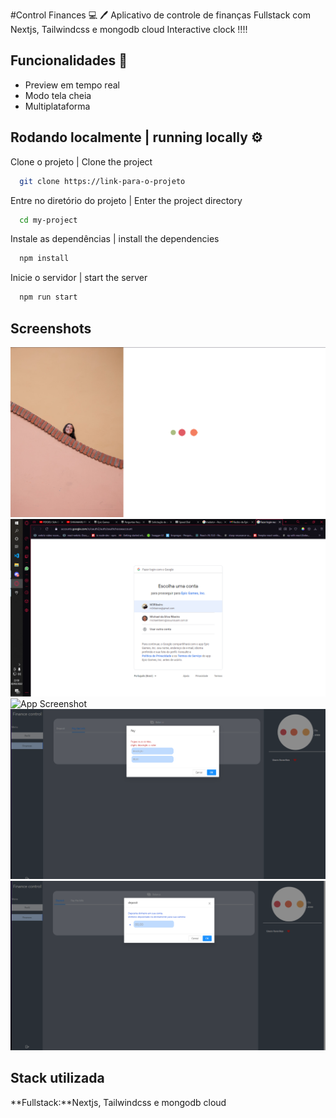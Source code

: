 
#Control Finances 💻 
 🖊 
Aplicativo de controle de finanças Fullstack com Nextjs, Tailwindcss e mongodb cloud
Interactive clock !!!!
## Funcionalidades   💎 


- Preview em tempo real
- Modo tela cheia
- Multiplataforma


## Rodando localmente  | running locally ⚙️ 

Clone o projeto | Clone the project

```bash
  git clone https://link-para-o-projeto
```

Entre no diretório do projeto | Enter the project directory

```bash
  cd my-project
```

Instale as dependências | install the dependencies

```bash
  npm install
```

Inicie o servidor | start the server

```bash
  npm run start
```


## Screenshots

![App Screenshot](https://github.com/MichaelWEB3/control-financees/blob/main/sav1.PNG?raw=true)
![App Screenshot](https://github.com/MichaelWEB3/control-financees/blob/main/1.png?raw=true)
![App Screenshot](![image](https://user-images.githubusercontent.com/55338900/231772846-53d1cada-0ae7-46f4-8458-62088a3b989e.png))
![App Screenshot](https://github.com/MichaelWEB3/control-financees/blob/main/Capturar.PNG?raw=true)
![App Screenshot](https://github.com/MichaelWEB3/control-financees/blob/main/Capturar2.PNG?raw=true)


## Stack utilizada

**Fullstack:**Nextjs, Tailwindcss e mongodb cloud





